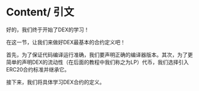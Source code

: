 # Content/ 引文

好的，我们终于开始了DEX的学习！

在这一节，让我们来做好DEX最基本的合约定义吧！

首先，为了保证代码编译运行准确，我们要声明正确的编译器版本。其次，为了更简单的声明DEX的流动性（在后面的教程中我们称之为LP）代币，我们选择引入ERC20合约标准并继承它。

接下来，我们将具体学习DEX合约的定义。